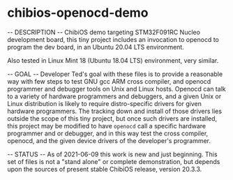 # chibios-openocd-demo

-- DESCRIPTION --
ChibiOS demo targeting STM32F091RC Nucleo development board, this tiny project includes an invocation to openocd to program the dev board, in an Ubuntu 20.04 LTS environment.

Also tested in Linux Mint 18 (Ubuntu 18.04 LTS) environment, very similar.

-- GOAL --
Developer Ted's goal with these files is to provide a reasonable way with few steps to test GNU gcc ARM cross compiler, and openocd programmer and debugger tools on Unix and Linux hosts.  Openocd can talk to a variety of hardware programmers and debuggers, and a given Unix or Linux distribution is likely to require distro-specific drivers for given hardware programmers.  The tracking down and install of those drivers lies outside the scope of this tiny project, but once such drivers are installed, this project may be modified to have `openocd` call a specific hardware programmer and or debugger, and in this way test the cross compiler, openocd, and the given device drivers of the developer's programmer.

-- STATUS --
As of 2021-06-09 this work is new and just beginning.  This set of files is not a "stand alone" or complete demonstration, but depends upon the sources of present stable ChibiOS release, version 20.3.3.
